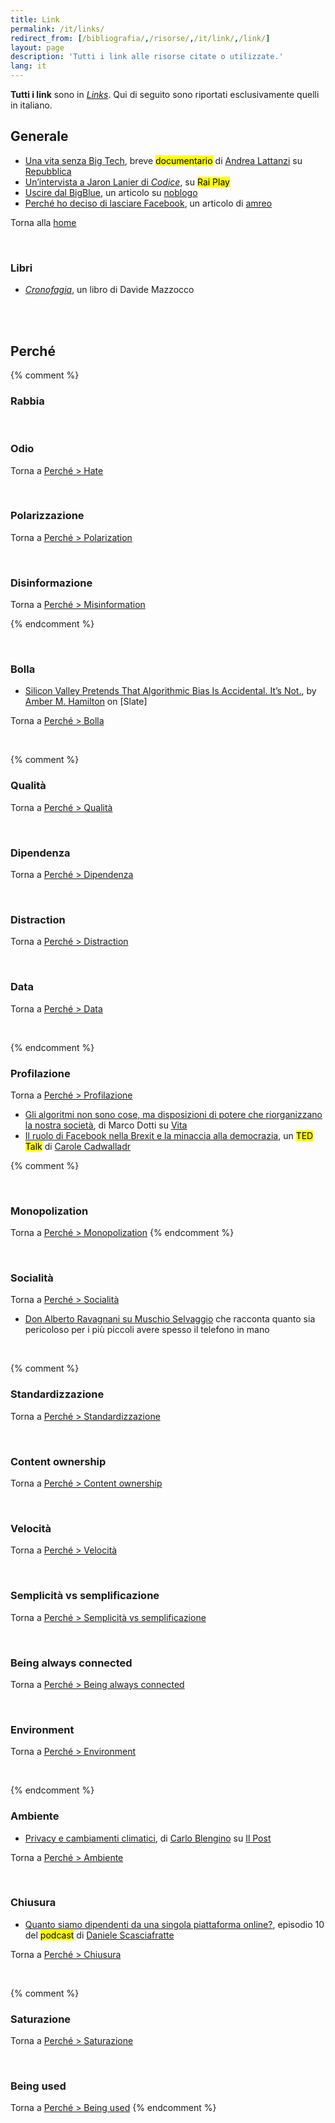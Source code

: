 ```yaml
---
title: Link
permalink: /it/links/
redirect_from: [/bibliografia/,/risorse/,/it/link/,/link/]
layout: page
description: 'Tutti i link alle risorse citate o utilizzate.'
lang: it
---
```

<div class='blue box'>
	<strong>Tutti i link</strong> sono in <a href='/links'><em>Links</em></a>. Qui di seguito sono riportati esclusivamente quelli in italiano.
</div>

## Generale

- [Una vita senza Big Tech](https://www.youtube.com/watch?v=VCg3PzbC9vY 'Una vita senza Big Tech, storie di chi cerca alternative ai giganti del web'), breve <mark class='red'>documentario</mark> di [Andrea Lattanzi](https://it.linkedin.com/in/andrealattanzi 'Andrea Lattanzi su Linkedin') su [Repubblica](https://www.repubblica.it/ 'la Repubblica')
- [Un’intervista a Jaron Lanier di *Codice*](https://www.raiplay.it/video/2019/08/Codice-intervista-esclusiva-a-Jaron-Lanier-pioniere-della-realta-virtuale-98a38fd9-6fa9-46d6-9b49-f9deccc7d1c6.html 'Intervista a Jaron Lanier - Codice - Rai Play'), su <mark class='red'>Rai Play</mark>
- [Uscire dal BigBlue](https://noblogo.org/zainoinspalla/uscire-dal-big-blue 'Uscire dal Big Blue'), un articolo su [noblogo](https://noblogo.org 'noblogo')
- [Perché ho deciso di lasciare Facebook](https://amreolog.duckdns.org/~/SoftwareLiberoEticaDigitale/perch%C3%A9-ho-deciso-di-lasciare-facebook 'Perché ho deciso di lasciare Facebook • Plume'), un articolo di [amreo](https://amreolog.duckdns.org/@/amreo 'amreo’s blog')

Torna alla [home](/it/home 'Home')

<br>

### Libri

- <cite><a href='https://deditore.com/prodotto/cronofagia/' rel='noopener noreferrer' target='_blank' title='Cronofagia'>Cronofagia</a></cite>, un libro di Davide Mazzocco

<br>
<br>

## Perché
{% comment %}
### Rabbia

<br>

### Odio

Torna a [Perché > Hate](/perché#odio 'Hate')


<br>

### Polarizzazione

Torna a [Perché > Polarization](/perché#polarizzazione'Polarizzazione')

<br>

### Disinformazione

Torna a [Perché > Misinformation](/perché#disinformazione'Disinformazione')

{% endcomment %}

<br>

### Bolla

- [Silicon Valley Pretends That Algorithmic Bias Is Accidental. It’s Not.](https://slate.com/technology/2021/07/silicon-valley-algorithmic-bias-structural-racism.html), by [Amber M. Hamilton](http://ambermhamilton.com 'Amber M. Hamilton personal website') on [Slate]

Torna a [Perché > Bolla](/perché#bolla 'Bolla')

<br>

{% comment %}
### Qualità

Torna a [Perché > Qualità](/perché#qualità 'Qualità')

<br>

### Dipendenza

Torna a [Perché > Dipendenza](/perché#dipendenza 'Dipendenza')

<br>

### Distraction

Torna a [Perché > Distraction](/perché#distraction 'Distraction')

<br>

### Data

Torna a [Perché > Data](/perché#data 'Data')

<br>

{% endcomment %}
### Profilazione

Torna a [Perché > Profilazione](/perché#profilazione 'Profilazione')

- [Gli algoritmi non sono cose, ma disposizioni di potere che riorganizzano la nostra società](http://www.vita.it/it/interview/2021/01/26/gli-algoritmi-non-sono-cose-ma-disposizioni-di-potere-che-riorganizzan/397/ 'Gli algoritmi non sono cose, ma disposizioni di potere che riorganizzano la nostra società'), di Marco Dotti su [Vita](https://www.vita.it)
- [Il ruolo di Facebook nella Brexit e la minaccia alla democrazia](https://peertube.uno/videos/watch/e2875d76-2592-4f58-8f7a-3f749a3c6626?subtitle=it&autoplay=1 'Il ruolo di Facebook nella Brexit e la minaccia alla democrazia di Carole Cadwalladr'), un <mark class='red'>TED Talk</mark> di [Carole Cadwalladr](https://it.wikipedia.org/wiki/Carole_Cadwalladr 'Carole Cadwalladr su Wikipedia')

{% comment %}

<br>

### Monopolization

Torna a [Perché > Monopolization](/perché#monopolization 'Monopolization')
{% endcomment %}

<br>

### Socialità

Torna a [Perché > Socialità](/perché#socialità 'Socialità')

- [Don Alberto Ravagnani su Muschio Selvaggio](https://youtu.be/aZ2pn0tNoGQ?t=3625 'Ep.33 Don Alberto - Muschio Selvaggio Podcast') che racconta quanto sia pericoloso per i più piccoli avere spesso il telefono in mano

<br>

{% comment %}
### Standardizzazione

Torna a [Perché > Standardizzazione](/perché#standardizzazione 'Standardizzazione')

<br>

### Content ownership

Torna a [Perché > Content ownership](/perché#content-ownership 'Content Ownership')

<br>

### Velocità

Torna a [Perché > Velocità](/perché#velocità 'Velocità')

<br>

### Semplicità vs semplificazione

Torna a [Perché > Semplicità vs semplificazione](/perché#semplicità-vs-semplificazione 'Semplicità vs semplificazione')

<br>

### Being always connected

Torna a [Perché > Being always connected](/perché#being-always-connected 'Being Always Connected')

<br>

### Environment

Torna a [Perché > Environment](/perché#environment 'Environment')

<br>

{% endcomment %}
### Ambiente

- [Privacy e cambiamenti climatici](https://www.ilpost.it/carloblengino/2021/11/02/privacy-e-cambiamenti-climatici-alla-ricerca-di-una-buona-storia/ 'Privacy e cambiamenti climatici - Il Post'), di [Carlo Blengino](https://www.ilpost.it/carloblengino/ 'Pagina autore di Carlo Blengino su Il Post') su [Il Post](https://ilpost.it 'Il Post')

Torna a [Perché > Ambiente](/perché#ambiente 'Ambiente')

<br />

### Chiusura

- [Quanto siamo dipendenti da una singola piattaforma online?](https://funkwhale.it/library/tracks/1380/ 'Quanto siamo dipendenti da una singola piattaforma online?'), episodio 10 del <mark class='blue'>podcast</mark> di [Daniele Scasciafratte](https://daniele.tech 'Daniele Scasciafratte')

Torna a [Perché > Chiusura](/perché#chiusura 'Chiusura')

<br>

{% comment %}
### Saturazione

Torna a [Perché > Saturazione](/perché#saturazione 'Saturazione')

<br>

### Being used

Torna a [Perché > Being used](/perché#being-used 'Being used')
{% endcomment %}
